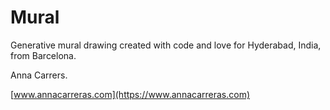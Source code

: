 # Mural
Generative mural drawing created with code and love for Hyderabad, India, from Barcelona.

Anna Carrers.

[www.annacarreras.com](https://www.annacarreras.com)
